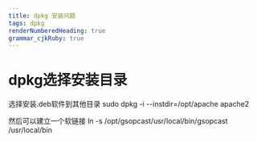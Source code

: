 ```yaml
---
title: dpkg 安装问题
tags: dpkg
renderNumberedHeading: true
grammar_cjkRuby: true
---
```


# dpkg选择安装目录

选择安装.deb软件到其他目录
sudo dpkg -i --instdir=/opt/apache apache2

然后可以建立一个软链接
ln -s /opt/gsopcast/usr/local/bin/gsopcast  /usr/local/bin
